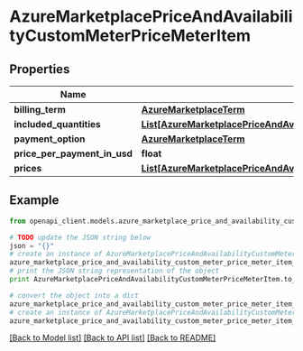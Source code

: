 # AzureMarketplacePriceAndAvailabilityCustomMeterPriceMeterItem


## Properties
Name | Type | Description | Notes
------------ | ------------- | ------------- | -------------
**billing_term** | [**AzureMarketplaceTerm**](AzureMarketplaceTerm.md) |  | [optional] 
**included_quantities** | [**List[AzureMarketplacePriceAndAvailabilityCustomMeterPriceIncludedQuantityItem]**](AzureMarketplacePriceAndAvailabilityCustomMeterPriceIncludedQuantityItem.md) |  | [optional] 
**payment_option** | [**AzureMarketplaceTerm**](AzureMarketplaceTerm.md) |  | [optional] 
**price_per_payment_in_usd** | **float** |  | [optional] 
**prices** | [**List[AzureMarketplacePriceAndAvailabilityCustomMeterPriceMeterItemPriceItem]**](AzureMarketplacePriceAndAvailabilityCustomMeterPriceMeterItemPriceItem.md) |  | [optional] 

## Example

```python
from openapi_client.models.azure_marketplace_price_and_availability_custom_meter_price_meter_item import AzureMarketplacePriceAndAvailabilityCustomMeterPriceMeterItem

# TODO update the JSON string below
json = "{}"
# create an instance of AzureMarketplacePriceAndAvailabilityCustomMeterPriceMeterItem from a JSON string
azure_marketplace_price_and_availability_custom_meter_price_meter_item_instance = AzureMarketplacePriceAndAvailabilityCustomMeterPriceMeterItem.from_json(json)
# print the JSON string representation of the object
print AzureMarketplacePriceAndAvailabilityCustomMeterPriceMeterItem.to_json()

# convert the object into a dict
azure_marketplace_price_and_availability_custom_meter_price_meter_item_dict = azure_marketplace_price_and_availability_custom_meter_price_meter_item_instance.to_dict()
# create an instance of AzureMarketplacePriceAndAvailabilityCustomMeterPriceMeterItem from a dict
azure_marketplace_price_and_availability_custom_meter_price_meter_item_form_dict = azure_marketplace_price_and_availability_custom_meter_price_meter_item.from_dict(azure_marketplace_price_and_availability_custom_meter_price_meter_item_dict)
```
[[Back to Model list]](../README.md#documentation-for-models) [[Back to API list]](../README.md#documentation-for-api-endpoints) [[Back to README]](../README.md)


